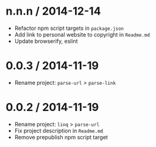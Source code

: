 
n.n.n / 2014-12-14
==================

 * Refactor npm script targets in `package.json`
 * Add link to personal website to copyright in `Readme.md`
 * Update browserify, eslint

0.0.3 / 2014-11-19
==================

 * Rename project: `parse-url` > `parse-link`

0.0.2 / 2014-11-19
==================

 * Rename project: `linq` > `parse-url`
 * Fix project description in `Readme.md`
 * Remove prepublish npm script target
